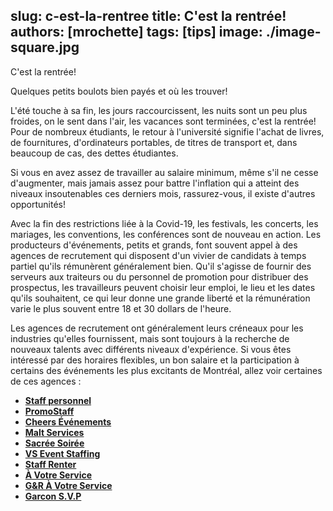 slug: c-est-la-rentree
title: C'est la rentrée!
authors: [mrochette]
tags: [tips]
image: ./image-square.jpg
---

C'est la rentrée!

Quelques petits boulots bien payés et où les trouver!

<!--truncate-->

L'été touche à sa fin, les jours raccourcissent, les nuits sont un peu plus froides, on le sent dans l'air, les vacances sont terminées, c'est la rentrée! Pour de nombreux étudiants, le retour à l'université signifie l'achat de livres, de fournitures, d'ordinateurs portables, de titres de transport et, dans beaucoup de cas, des dettes étudiantes.

Si vous en avez assez de travailler au salaire minimum, même s'il ne cesse d'augmenter, mais jamais assez pour battre l'inflation qui a atteint des niveaux insoutenables ces derniers mois, rassurez-vous, il existe d'autres opportunités!

Avec la fin des restrictions liée à la Covid-19, les festivals, les concerts, les mariages, les conventions, les conférences sont de nouveau en action. Les producteurs d'événements, petits et grands, font souvent appel à des agences de recrutement qui disposent d'un vivier de candidats à temps partiel qu'ils rémunèrent généralement bien. Qu'il s'agisse de fournir des serveurs aux traiteurs ou du personnel de promotion pour distribuer des prospectus, les travailleurs peuvent choisir leur emploi, le lieu et les dates qu'ils souhaitent, ce qui leur donne une grande liberté et la rémunération varie le plus souvent entre 18 et 30 dollars de l'heure.

Les agences de recrutement ont généralement leurs créneaux pour les industries qu'elles fournissent, mais sont toujours à la recherche de nouveaux talents avec différents niveaux d'expérience. Si vous êtes intéressé par des horaires flexibles, un bon salaire et la participation à certains des événements les plus excitants de Montréal, allez voir certaines de ces agences : 

- [**Staff personnel**](https://staffpersonnel.com)
- [**PromoStaff**](http://www.promostaff.ca)
- [**Cheers Événements**](https://www.cheersevenements.com)
- [**Malt Services**](mailto:recrutement@maltservices.com)
- [**Sacrée Soirée**](https://sacreesoiree.com)
- [**VS Event Staffing**](https://www.vsevents.ca/)
- [**Staff Renter**](https://www.staffrenter.com/)
- [**À Votre Service**](https://agenceavotreservice.com/)
- [**G&R À Votre Service**](http://gravotreservice.com/)
- [**Garcon S.V.P**](http://www.garconsvp.com)
  